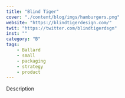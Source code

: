 ```yaml
---
title: "Blind Tiger"
cover: "./content/blog/imgs/hamburgers.png"
website: "https://blindtigerdesign.com/"
twit: "https://twitter.com/blindtigerdsgn"
inst: ""
category: "B"
tags:
    - Ballard
    - small
    - packaging
    - strategy
    - product
---
```


Description
